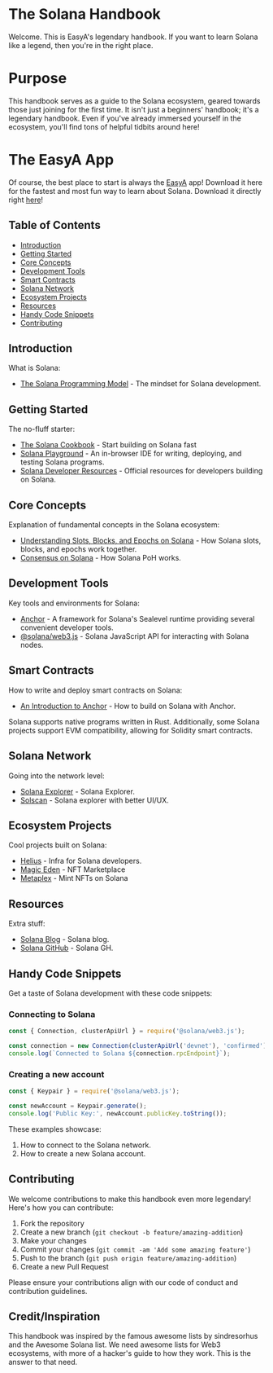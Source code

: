 # The Solana Handbook

Welcome. This is EasyA's legendary handbook. If you want to learn Solana like a legend, then you're in the right place.

# Purpose

This handbook serves as a guide to the Solana ecosystem, geared towards those just joining for the first time. It isn't just a beginners' handbook; it's a legendary handbook. Even if you've already immersed yourself in the ecosystem, you'll find tons of helpful tidbits around here!

# The EasyA App

Of course, the best place to start is always the [EasyA](https://www.easya.io) app! Download it here for the fastest and most fun way to learn about Solana. Download it directly right [here](https://links.easya.io/links/gotoapp)!

## Table of Contents

- [Introduction](#introduction)
- [Getting Started](#getting-started)
- [Core Concepts](#core-concepts)
- [Development Tools](#development-tools)
- [Smart Contracts](#smart-contracts)
- [Solana Network](#solana-network)
- [Ecosystem Projects](#ecosystem-projects)
- [Resources](#resources)
- [Handy Code Snippets](#handy-code-snippets)
- [Contributing](#contributing)

## Introduction

What is Solana:

- [The Solana Programming Model](https://www.helius.dev/blog/the-solana-programming-model-an-introduction-to-developing-on-solana) - The mindset for Solana development.

## Getting Started

The no-fluff starter:

- [The Solana Cookbook](https://solanacookbook.com/) - Start building on Solana fast
- [Solana Playground](https://playground.solana.com/) - An in-browser IDE for writing, deploying, and testing Solana programs.
- [Solana Developer Resources](https://solana.com/developers) - Official resources for developers building on Solana.

## Core Concepts

Explanation of fundamental concepts in the Solana ecosystem:

- [Understanding Slots, Blocks, and Epochs on Solana](https://www.helius.dev/blog/solana-slots-blocks-and-epochs) - How Solana slots, blocks, and epochs work together.
- [Consensus on Solana](https://www.helius.dev/blog/consensus-on-solana) - How Solana PoH works.

## Development Tools

Key tools and environments for Solana:

- [Anchor](https://www.anchor-lang.com/) - A framework for Solana's Sealevel runtime providing several convenient developer tools.
- [@solana/web3.js](https://www.npmjs.com/package/@solana/web3.js) - Solana JavaScript API for interacting with Solana nodes.

## Smart Contracts

How to write and deploy smart contracts on Solana:

- [An Introduction to Anchor](https://www.helius.dev/blog/an-introduction-to-anchor-a-beginners-guide-to-building-solana-programs) - How to build on Solana with Anchor.

Solana supports native programs written in Rust. Additionally, some Solana projects support EVM compatibility, allowing for Solidity smart contracts.

## Solana Network

Going into the network level:

- [Solana Explorer](https://explorer.solana.com/) - Solana Explorer.
- [Solscan](https://solscan.io/) - Solana explorer with better UI/UX.

## Ecosystem Projects

Cool projects built on Solana:

- [Helius](https://www.helius.dev/) - Infra for Solana developers.
- [Magic Eden](https://magiceden.io/) - NFT Marketplace
- [Metaplex](https://www.metaplex.com/) - Mint NFTs on Solana

## Resources

Extra stuff:

- [Solana Blog](https://solana.com/blog) - Solana blog.
- [Solana GitHub](https://github.com/solana-labs) - Solana GH.

## Handy Code Snippets

Get a taste of Solana development with these code snippets:

### Connecting to Solana

```javascript
const { Connection, clusterApiUrl } = require('@solana/web3.js');

const connection = new Connection(clusterApiUrl('devnet'), 'confirmed');
console.log(`Connected to Solana ${connection.rpcEndpoint}`);
```

### Creating a new account

```javascript
const { Keypair } = require('@solana/web3.js');

const newAccount = Keypair.generate();
console.log('Public Key:', newAccount.publicKey.toString());
```

These examples showcase:
1. How to connect to the Solana network.
2. How to create a new Solana account.

## Contributing

We welcome contributions to make this handbook even more legendary! Here's how you can contribute:

1. Fork the repository
2. Create a new branch (`git checkout -b feature/amazing-addition`)
3. Make your changes
4. Commit your changes (`git commit -am 'Add some amazing feature'`)
5. Push to the branch (`git push origin feature/amazing-addition`)
6. Create a new Pull Request

Please ensure your contributions align with our code of conduct and contribution guidelines.

## Credit/Inspiration

This handbook was inspired by the famous awesome lists by sindresorhus and the Awesome Solana list. We need awesome lists for Web3 ecosystems, with more of a hacker's guide to how they work. This is the answer to that need.
